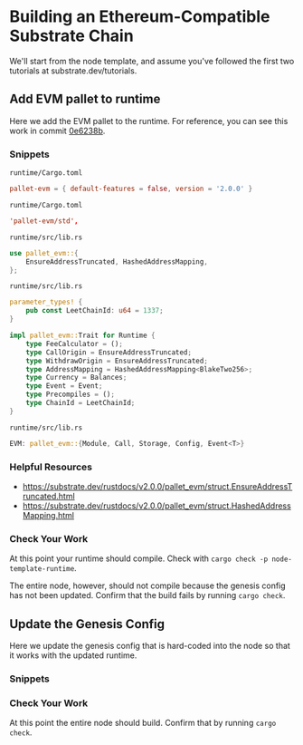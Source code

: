 Building an Ethereum-Compatible Substrate Chain
===============================================
We'll start from the node template, and assume you've followed the first two tutorials at substrate.dev/tutorials.

Add EVM pallet to runtime
---------------------

Here we add the EVM pallet to the runtime. For reference, you can see this work in commit [0e6238b](https://github.com/JoshOrndorff/substrate-node-template/commit/0e6238bee8b61c7d87cbc5ecbde7ed93f80b60a4).

### Snippets

`runtime/Cargo.toml`
```toml
pallet-evm = { default-features = false, version = '2.0.0' }
```

`runtime/Cargo.toml`
```toml
'pallet-evm/std',
```

`runtime/src/lib.rs`
```rust
use pallet_evm::{
	EnsureAddressTruncated, HashedAddressMapping,
};
```

`runtime/src/lib.rs`
```rust
parameter_types! {
	pub const LeetChainId: u64 = 1337;
}

impl pallet_evm::Trait for Runtime {
	type FeeCalculator = ();
	type CallOrigin = EnsureAddressTruncated;
	type WithdrawOrigin = EnsureAddressTruncated;
	type AddressMapping = HashedAddressMapping<BlakeTwo256>;
	type Currency = Balances;
	type Event = Event;
	type Precompiles = ();
	type ChainId = LeetChainId;
}
```

`runtime/src/lib.rs`
```rust
EVM: pallet_evm::{Module, Call, Storage, Config, Event<T>}
```

### Helpful Resources

* https://substrate.dev/rustdocs/v2.0.0/pallet_evm/struct.EnsureAddressTruncated.html
* https://substrate.dev/rustdocs/v2.0.0/pallet_evm/struct.HashedAddressMapping.html

### Check Your Work

At this point your runtime should compile. Check with `cargo check -p node-template-runtime`.

The entire node, however, should not compile because the genesis config has not been updated. Confirm that the build fails by running `cargo check`.

Update the Genesis Config
-------------------------
Here we update the genesis config that is hard-coded into the node so that it works with the updated runtime.

### Snippets

### Check Your Work

At this point the entire node should build. Confirm that by running `cargo check`.

